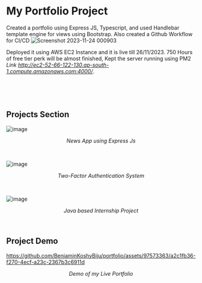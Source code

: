 # My Portfolio Project

Created a portfolio using Express JS, Typescript, and used Handlebar template engine for views using Bootstrap. Also created a Github Workflow for CI/CD
![Screenshot 2023-11-24 000903](https://github.com/BenjaminKoshyBiju/portfolio/assets/97573363/48a583ad-750f-417c-8d5d-4020cf560428)

Deployed it using AWS EC2 Instance and it is live till 26/11/2023. 750 Hours of free tier perk will be almost finished, Kept the server running using PM2 <i>Link http://ec2-52-66-122-130.ap-south-1.compute.amazonaws.com:4000/</i>.

<br><br><br> 
## Projects Section
![image](https://github.com/BenjaminKoshyBiju/portfolio/assets/97573363/5c4747d4-8429-418b-9d83-e7a8294c37c1)
<p align="center"> <i>News App using Express Js</i> </p>
<br>

![image](https://github.com/BenjaminKoshyBiju/portfolio/assets/97573363/b92d3cac-79d8-453a-9f83-8061c3d8fa1a)
<p align="center"> <i>Two-Factor Authentication System</i> </p>
<br>

![image](https://github.com/BenjaminKoshyBiju/portfolio/assets/97573363/1eb82574-d336-4019-9810-af39f2cec823)
<p align="center"> <i>Java based Internship Project</i> </p>
<br>

## Project Demo
https://github.com/BenjaminKoshyBiju/portfolio/assets/97573363/a2c1fb36-f270-4ecf-a23c-2367b3c6911d
<p align="center"> <i>Demo of my Live Portfolio</i> </p>

